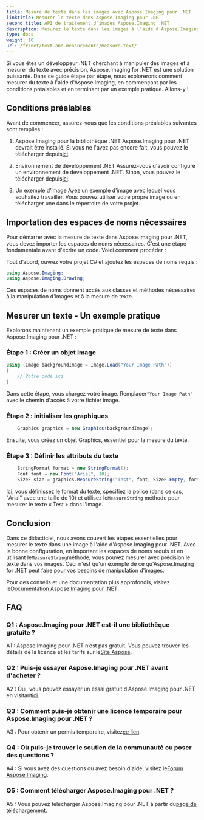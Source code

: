 ```yaml
---
title: Mesure de texte dans les images avec Aspose.Imaging pour .NET
linktitle: Mesurer le texte dans Aspose.Imaging pour .NET
second_title: API de traitement d'images Aspose.Imaging .NET
description: Mesurez le texte dans les images à l'aide d'Aspose.Imaging pour .NET. Une puissante bibliothèque .NET. Mesure de texte précise et efficace.
type: docs
weight: 10
url: /fr/net/text-and-measurements/measure-text/
---
```

Si vous êtes un développeur .NET cherchant à manipuler des images et à mesurer du texte avec précision, Aspose.Imaging for .NET est une solution puissante. Dans ce guide étape par étape, nous explorerons comment mesurer du texte à l'aide d'Aspose.Imaging, en commençant par les conditions préalables et en terminant par un exemple pratique. Allons-y !

## Conditions préalables

Avant de commencer, assurez-vous que les conditions préalables suivantes sont remplies :

1. Aspose.Imaging pour la bibliothèque .NET
 Aspose.Imaging pour .NET devrait être installé. Si vous ne l'avez pas encore fait, vous pouvez le télécharger depuis[ici](https://releases.aspose.com/imaging/net/).

2. Environnement de développement .NET
 Assurez-vous d'avoir configuré un environnement de développement .NET. Sinon, vous pouvez le télécharger depuis[ici](https://dotnet.microsoft.com/download).

3. Un exemple d’image
Ayez un exemple d’image avec lequel vous souhaitez travailler. Vous pouvez utiliser votre propre image ou en télécharger une dans le répertoire de votre projet.

## Importation des espaces de noms nécessaires

Pour démarrer avec la mesure de texte dans Aspose.Imaging pour .NET, vous devez importer les espaces de noms nécessaires. C'est une étape fondamentale avant d'écrire un code. Voici comment procéder :

Tout d’abord, ouvrez votre projet C# et ajoutez les espaces de noms requis :

```csharp
using Aspose.Imaging;
using Aspose.Imaging.Drawing;
```

Ces espaces de noms donnent accès aux classes et méthodes nécessaires à la manipulation d'images et à la mesure de texte.

## Mesurer un texte - Un exemple pratique

Explorons maintenant un exemple pratique de mesure de texte dans Aspose.Imaging pour .NET :

### Étape 1 : Créer un objet image

```csharp
using (Image backgroundImage = Image.Load("Your Image Path"))
{
    // Votre code ici
}
```

 Dans cette étape, vous chargez votre image. Remplacer`"Your Image Path"` avec le chemin d'accès à votre fichier image.

### Étape 2 : initialiser les graphiques

```csharp
    Graphics graphics = new Graphics(backgroundImage);
```

Ensuite, vous créez un objet Graphics, essentiel pour la mesure du texte.

### Étape 3 : Définir les attributs du texte

```csharp
    StringFormat format = new StringFormat();
    Font font = new Font("Arial", 10);
    SizeF size = graphics.MeasureString("Test", font, SizeF.Empty, format);
```

 Ici, vous définissez le format du texte, spécifiez la police (dans ce cas, "Arial" avec une taille de 10) et utilisez le`MeasureString` méthode pour mesurer le texte « Test » dans l'image.

## Conclusion

 Dans ce didacticiel, nous avons couvert les étapes essentielles pour mesurer le texte dans une image à l'aide d'Aspose.Imaging pour .NET. Avec la bonne configuration, en important les espaces de noms requis et en utilisant le`MeasureString`méthode, vous pouvez mesurer avec précision le texte dans vos images. Ceci n'est qu'un exemple de ce qu'Aspose.Imaging for .NET peut faire pour vos besoins de manipulation d'images.

 Pour des conseils et une documentation plus approfondis, visitez le[Documentation Aspose.Imaging pour .NET](https://reference.aspose.com/imaging/net/).

## FAQ

### Q1 : Aspose.Imaging pour .NET est-il une bibliothèque gratuite ?

 A1 : Aspose.Imaging pour .NET n’est pas gratuit. Vous pouvez trouver les détails de la licence et les tarifs sur le[Site Aspose](https://purchase.aspose.com/buy).

### Q2 : Puis-je essayer Aspose.Imaging pour .NET avant d'acheter ?

 A2 : Oui, vous pouvez essayer un essai gratuit d'Aspose.Imaging pour .NET en visitant[ici](https://releases.aspose.com/). 

### Q3 : Comment puis-je obtenir une licence temporaire pour Aspose.Imaging pour .NET ?

 A3 : Pour obtenir un permis temporaire, visitez[ce lien](https://purchase.aspose.com/temporary-license/).

### Q4 : Où puis-je trouver le soutien de la communauté ou poser des questions ?

 A4 : Si vous avez des questions ou avez besoin d'aide, visitez le[Forum Aspose.Imaging](https://forum.aspose.com/).

### Q5 : Comment télécharger Aspose.Imaging pour .NET ?

 A5 : Vous pouvez télécharger Aspose.Imaging pour .NET à partir du[page de téléchargement](https://releases.aspose.com/imaging/net/).